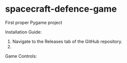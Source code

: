 # spacecraft-defence-game
First proper Pygame project

Installation Guide:
1. Navigate to the Releases tab of the GitHub repository.
2. 

Game Controls:
